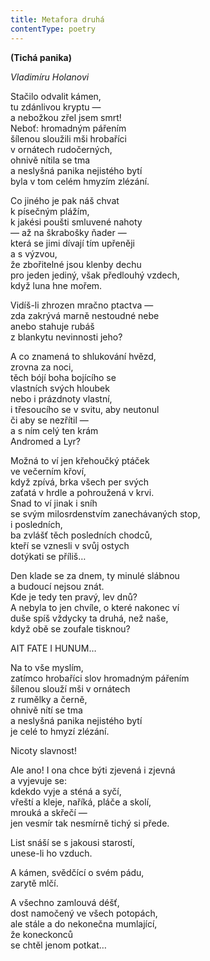 ```yaml
---
title: Metafora druhá
contentType: poetry
---
```


<section>

**(Tichá panika)**

_Vladimíru Holanovi_

Stačilo odvalit kámen,  
tu zdánlivou kryptu —  
a nebožkou zřel jsem smrt!  
Neboť: hromadným pářením  
šílenou sloužili mši hrobaříci  
v ornátech rudočerných,  
ohnivě nítila se tma  
a neslyšná panika nejistého bytí  
byla v tom celém hmyzím zlézání.

Co jiného je pak náš chvat  
k písečným plážím,  
k jakési poušti smluvené nahoty  
— až na škrabošky ňader —  
která se jimi dívají tím upřeněji  
a s výzvou,  
že zbořitelné jsou klenby dechu  
pro jeden jediný, však předlouhý vzdech,  
když luna hne mořem.

Vidíš-li zhrozen mračno ptactva —  
zda zakrývá marně nestoudné nebe  
anebo stahuje rubáš  
z blankytu nevinnosti jeho?

A co znamená to shlukování hvězd,  
zrovna za noci,  
těch bójí boha bojícího se  
vlastních svých hloubek  
nebo i prázdnoty vlastní,  
i třesoucího se v svitu, aby neutonul  
či aby se nezřítil —  
a s ním celý ten krám  
Andromed a Lyr?

Možná to ví jen křehoučký ptáček  
ve večerním křoví,  
když zpívá, brka všech per svých  
zaťatá v hrdle a pohroužená v krvi.  
Snad to ví jinak i sníh  
se svým milosrdenstvím zanechávaných stop,  
i posledních,  
ba zvlášť těch posledních chodců,  
kteří se vznesli v svůj ostych  
dotýkati se příliš…

Den klade se za dnem, ty minulé slábnou  
a budoucí nejsou znát.  
Kde je tedy ten pravý, lev dnů?  
A nebyla to jen chvíle, o které nakonec ví  
duše spíš vždycky ta druhá, než naše,  
když obě se zoufale tisknou?

AIT FATE I HUNUM…

Na to vše myslím,  
zatímco hrobaříci slov hromadným pářením  
šílenou slouží mši v ornátech  
z rumělky a černě,  
ohnivě nítí se tma  
a neslyšná panika nejistého bytí  
je celé to hmyzí zlézání.

Nicoty slavnost!

Ale ano! I ona chce býti zjevená i zjevná  
a vyjevuje se:  
kdekdo vyje a sténá a syčí,  
vřeští a kleje, naříká, pláče a skolí,  
mrouká a skřečí —  
jen vesmír tak nesmírně tichý si přede.

List snáší se s jakousi starostí,  
unese-li ho vzduch.

A kámen, svědčící o svém pádu,  
zarytě mlčí.

A všechno zamlouvá déšť,  
dost namočený ve všech potopách,  
ale stále a do nekonečna mumlající,  
že koneckonců  
se chtěl jenom potkat…

</section>
